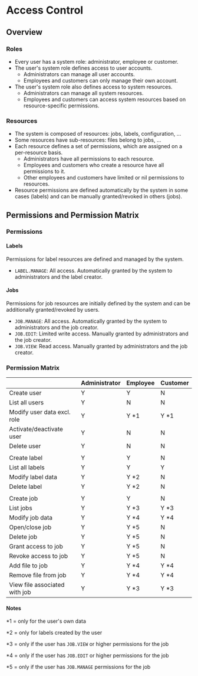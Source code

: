 # Access Control

## Overview

### Roles

 * Every user has a system role: administrator, employee or customer.
 * The user's system role defines access to user accounts.
 	* Administrators can manage all user accounts.
 	* Employees and customers can only manage their own account. 
 * The user's system role also defines access to system resources.
   	* Administrators can manage all system resources. 
 	* Employees and customers can access system resources based on resource-specific permissions. 

### Resources

 * The system is composed of resources: jobs, labels, configuration, ...
 * Some resources have sub-resources: files belong to jobs, ...
 * Each resource defines a set of permissions, which are assigned on a per-resource basis.
 	* Administrators have all permissions to each resource.
 	* Employees and customers who create a resource have all permissions to it.
 	* Other employees and customers have limited or nil permissions to resources.
 * Resource permissions are defined automatically by the system in some cases (labels) and can be manually granted/revoked in others (jobs). 

## Permissions and Permission Matrix

### Permissions

#### Labels

Permissions for label resources are defined and managed by the system.

 * `LABEL.MANAGE`: All access. Automatically granted by the system to administrators and the label creator. 

#### Jobs

Permissions for job resources are initially defined by the system and can be additionally granted/revoked by users.

 * `JOB.MANAGE`: All access. Automatically granted by the system to administrators and the job creator. 
 * `JOB.EDIT`: Limited write access. Manually granted by administrators and the job creator.
 * `JOB.VIEW`: Read access. Manually granted by administrators and the job creator.

### Permission Matrix

|                              | Administrator | Employee | Customer |
|------------------------------|---------------|----------|----------|
| Create user                  |       Y       |    Y     |    N     |
| List all users               |       Y       |    N     |    N     |
| Modify user data excl. role  |       Y       |    Y *1  |    Y *1  |
| Activate/deactivate user     |       Y       |    N     |    N     |
| Delete user                  |       Y       |    N     |    N     |
|                              |               |          |          |
| Create label                 |       Y       |    Y     |    N     |
| List all labels              |       Y       |    Y     |    Y     |
| Modify label data            |       Y       |    Y *2  |    N     |
| Delete label                 |       Y       |    Y *2  |    N     |
|                              |               |          |          |
| Create job                   |       Y       |    Y     |    N     |
| List jobs                    |       Y       |    Y *3  |    Y *3  |
| Modify job data              |       Y       |    Y *4  |    Y *4  |
| Open/close job               |       Y       |    Y *5  |    N     |
| Delete job                   |       Y       |    Y *5  |    N     |
| Grant access to job          |       Y       |    Y *5  |    N     |
| Revoke access to job         |       Y       |    Y *5  |    N     |
| Add file to job              |       Y       |    Y *4  |    Y *4  |
| Remove file from job         |       Y       |    Y *4  |    Y *4  |
| View file associated with job|       Y       |    Y *3  |    Y *3  |

#### Notes

 *1 = only for the user's own data

 *2 = only for labels created by the user

 *3 = only if the user has `JOB.VIEW` or higher permissions for the job

 *4 = only if the user has `JOB.EDIT` or higher permissions for the job

 *5 = only if the user has `JOB.MANAGE` permissions for the job